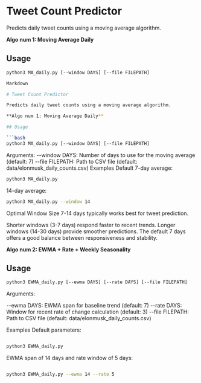 # Tweet Count Predictor

Predicts daily tweet counts using a moving average algorithm.

**Algo num 1: Moving Average Daily**

## Usage

```bash
python3 MA_daily.py [--window DAYS] [--file FILEPATH]

Markdown

# Tweet Count Predictor

Predicts daily tweet counts using a moving average algorithm.

**Algo num 1: Moving Average Daily**

## Usage

```bash
python3 MA_daily.py [--window DAYS] [--file FILEPATH]
```
Arguments:
--window DAYS: Number of days to use for the moving average (default: 7)
--file FILEPATH: Path to CSV file (default: data/elonmusk_daily_counts.csv)
Examples
Default 7-day average:

```bash
python3 MA_daily.py
```

14-day average:
```bash
python3 MA_daily.py --window 14
```

Optimal Window Size
7-14 days typically works best for tweet prediction.

Shorter windows (3-7 days) respond faster to recent trends.
Longer windows (14-30 days) provide smoother predictions.
The default 7 days offers a good balance between responsiveness and stability.


**Algo num 2: EWMA + Rate + Weekly Seasonality**

## Usage

```bash
python3 EWMA_daily.py [--ewma DAYS] [--rate DAYS] [--file FILEPATH]

```
Arguments:

--ewma DAYS: EWMA span for baseline trend (default: 7)
--rate DAYS: Window for recent rate of change calculation (default: 3)
--file FILEPATH: Path to CSV file (default: data/elonmusk_daily_counts.csv)

Examples
Default parameters:
```bash

python3 EWMA_daily.py
```

EWMA span of 14 days and rate window of 5 days:

```bash

python3 EWMA_daily.py --ewma 14 --rate 5
```